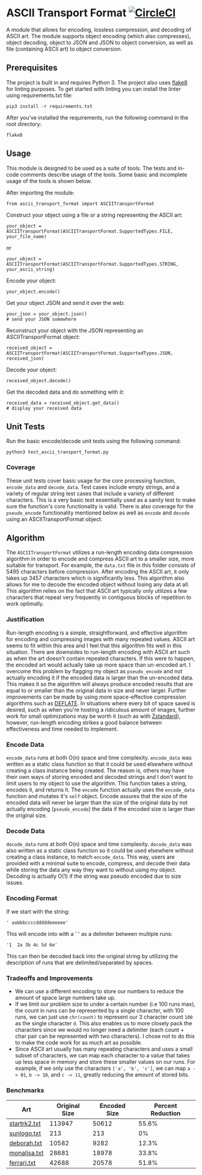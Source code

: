 # ASCII Transport Format [![CircleCI](https://circleci.com/gh/edmundloo/ASCIITransportFormat.svg?style=svg)](https://circleci.com/gh/edmundloo/ASCIITransportFormat)

A module that allows for encoding, lossless compression, and decoding of ASCII art. The module supports object encoding (which also compresses), object decoding, object to JSON and JSON to object conversion, as well as file (containing ASCII art) to object conversion. 

## Prerequisites

The project is built in and requires Python 3. The project also uses [flake8](http://flake8.pycqa.org) for linting purposes. To get started with linting you can install the linter using requirements.txt file:
```
pip3 install -r requirements.txt
```
After you've installed the requirements, run the following command in the root directory:
```
flake8
```

## Usage

This module is designed to be used as a suite of tools. The tests and in-code comments describe usage of the tools. 
Some basic and incomplete usage of the tools is shown below.

After importing the module:
```
from ascii_transport_format import ASCIITransportFormat
```

Construct your object using a file or a string representing the ASCII art:
```
your_object = ASCIITransportFormat(ASCIITransportFormat.SupportedTypes.FILE, your_file_name)
```
or
```
your_object = ASCIITransportFormat(ASCIITransportFormat.SupportedTypes.STRING, your_ascii_string)
```

Encode your object:
```
your_object.encode()
```

Get your object JSON and send it over the web:
```
your_json = your_object.json()
# send your JSON somewhere
```

Reconstruct your object with the JSON representing an ASCIITransportFormat object:
```
received_object = ASCIITransportFormat(ASCIITransportFormat.SupportedTypes.JSON, received_json)
```

Decode your object:
```
received_object.decode()
```

Get the decoded data and do something with it:
```
received_data = received_object.get_data()
# display your received data
```


## Unit Tests

Run the basic encode/decode unit tests using the following command:

```
python3 test_ascii_transport_format.py 
```

### Coverage
These unit tests cover basic usage for the core processing function, `encode_data` and `decode_data`. Test cases include empty strings, and a variety of regular string test cases that include a variety of different characters. This is a very basic test essentially used as a sanity test to make sure the function's core functionality is valid. There is also coverage for the `pseudo_encode` functionality mentioned below as well as `encode` and `decode` using an ASCIITransportFormat object.

## Algorithm
The `ASCIITransportFormat` utilizes a run-length encoding data compression algorithm in order to encode and compress ASCII art to a smaller size, more suitable for transport. For example, the `data.txt` file in this folder consists of 5495 characters before compression. After encoding the ASCII art, it only takes up 3457 characters which is significantly less. This algorithm also allows for me to decode the encoded object without losing any data at all. This algorithm relies on the fact that ASCII art typically only utilizes a few characters that repeat very frequently in contiguous blocks of repetition to work optimally.

### Justification
Run-length encoding is a simple, straightforward, and effective algorithm for encoding and compressing images with many repeated values. ASCII art seems to fit within this area and I feel that this algorithm fits well in this situation. There are downsides to run-length encoding with ASCII art such as when the art doesn't contain repeated characters. If this were to happen, the encoded art would actually take up more space than un-encoded art. I overcome this problem by flagging my object as `pseudo_encode` and not actually encoding it if the encoded data is larger than the un-encoded data. This makes it so the algorithm will always produce encoded results that are equal to or smaller than the original data in size and never larger. Further improvements can be made by using more space-effective compression algorithms such as [DEFLATE](https://en.wikipedia.org/wiki/DEFLATE). In situations where every bit of space saved is desired, such as when you're hosting a ridiculous amount of images, further work for small optimizations may be worth it (such as with [Zstandard](https://code.facebook.com/posts/1658392934479273/smaller-and-faster-data-compression-with-zstandard/)), however, run-length encoding strikes a good balance between effectiveness and time needed to implement.

### Encode Data
`encode_data` runs at both O(n) space and time complexity. `encode_data` was written as a static class function so that it could be used elsewhere without creating a class instance being created. The reason is, others may have their own ways of storing encoded and decoded strings and I don't want to limit users to my object to use the algorithm. This function takes a string, encodes it, and returns it. The `encode` function actually uses the `encode_data` function and mutates it's `self` object. Encode assures that the size of the encoded data will never be larger than the size of the original data by not actually encoding (`pseudo_encode`) the data if the encoded size is larger than the original size. 

### Decode Data
`decode_data` runs at both O(n) space and time complexity. `decode_data` was also written as a static class function so it could be used elsewhere without creating a class instance, to match `encode_data`. This way, users are provided with a minimal suite to encode, compress, and decode their data while storing the data any way they want to without using my object. Decoding is actually O(1) if the string was pseudo encoded due to size issues. 

### Encoding Format
If we start with the string:
```
' aabbbccccdddddeeeeee'
```

This will encode into with a ' ' as a delimiter between multiple runs:
```
'1  2a 3b 4c 5d 6e'
```

This can then be decoded back into the original string by utilizing the description of runs that are delimited/separated by spaces.

### Tradeoffs and Improvements
- We can use a different encoding to store our numbers to reduce the amount of space large numbers take up.
- If we limit our problem size to under a certain number (i.e 100 runs max), the count in runs can be represented by a single character, with 100 runs, we can just use `chr(count)` to represent our 3 character count `100` as the single character `d`. This also enables us to more closely pack the characters since we would no longer need a delimiter (each count + char pair can be represented with two characters). I chose not to do this to make the code work for as much art as possible.
- Since ASCII art usually has many repeating characters and uses a small subset of characters, we can map each character to a value that takes up less space in memory and store these smaller values on our runs. For example, if we only use the characters `['a', 'b', 'c']`, we can map `a -> 01`, `b -> 10`, and `c -> 11`, greatly reducing the amount of stored bits.

### Benchmarks
Art | Original Size | Encoded Size | Percent Reduction
------------ | ------------- | ------------- | -------------
[startrk2.txt](http://www.textfiles.com/art/startrk2.art) | 113947 | 50612 | 55.6%
[sunlogo.txt](http://www.textfiles.com/art/sunlogo.txt) | 213 | 213 | 0%
[deborah.txt](http://www.textfiles.com/art/deborah.art) | 10582 | 9282 | 12.3%
[monalisa.txt](http://www.textfiles.com/art/monalisa.art) | 28681 | 18978 | 33.8%
[ferrari.txt](http://www.textfiles.com/art/ferrari.art) | 42688 | 20578 | 51.8%
